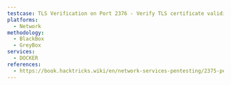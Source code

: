 ```yaml
---
testcase: TLS Verification on Port 2376 - Verify TLS certificate validity and cipher strength on port 2376 with
platforms: 
  - Network
methodology: 
  - BlackBox
  - GreyBox
services:
  - DOCKER
references:
  - https://book.hacktricks.wiki/en/network-services-pentesting/2375-pentesting-docker.html
---
```

